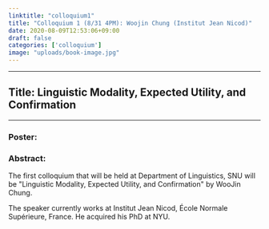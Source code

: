 ```yaml
---
linktitle: "colloquium1"
title: "Colloquium 1 (8/31 4PM): Woojin Chung (Institut Jean Nicod)"
date: 2020-08-09T12:53:06+09:00
draft: false
categories: ['colloquium']
image: "uploads/book-image.jpg"
---
```

***
## Title: Linguistic Modality, Expected Utility, and Confirmation
***
### Poster:

### Abstract:

The first colloquium that will be held at Department of Linguistics, SNU will be "Linguistic Modality, Expected Utility, and Confirmation" by WooJin Chung.

The speaker currently works at Institut Jean Nicod, École Normale Supérieure, France. He acquired his PhD at NYU.